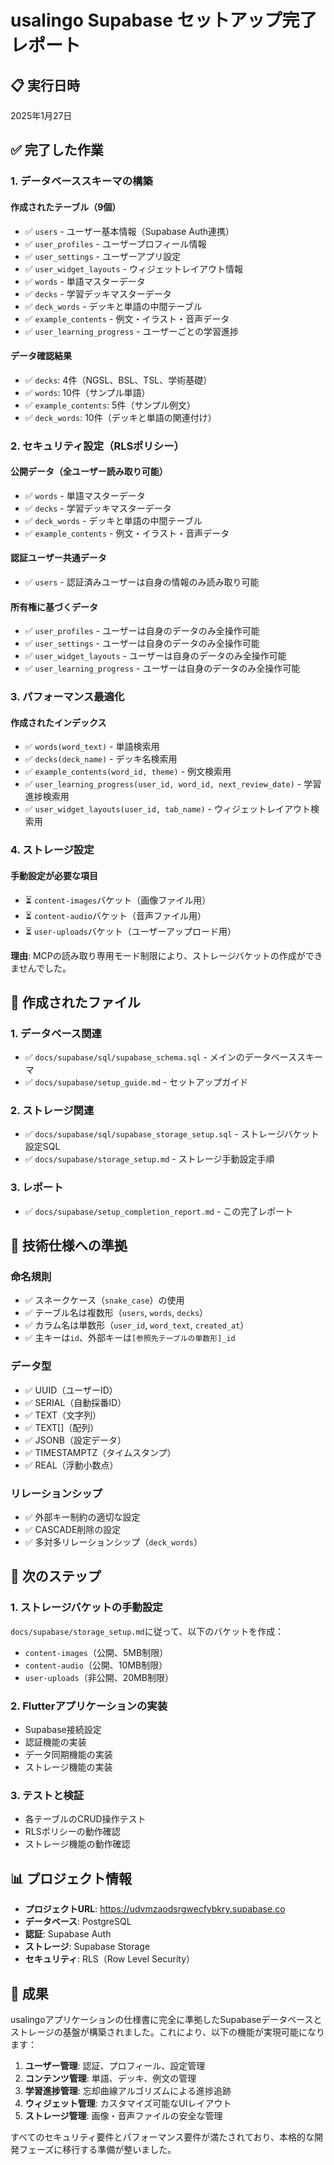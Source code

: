 # usalingo Supabase セットアップ完了レポート

## 📋 実行日時
2025年1月27日

## ✅ 完了した作業

### 1. データベーススキーマの構築

#### 作成されたテーブル（9個）
- ✅ `users` - ユーザー基本情報（Supabase Auth連携）
- ✅ `user_profiles` - ユーザープロフィール情報
- ✅ `user_settings` - ユーザーアプリ設定
- ✅ `user_widget_layouts` - ウィジェットレイアウト情報
- ✅ `words` - 単語マスターデータ
- ✅ `decks` - 学習デッキマスターデータ
- ✅ `deck_words` - デッキと単語の中間テーブル
- ✅ `example_contents` - 例文・イラスト・音声データ
- ✅ `user_learning_progress` - ユーザーごとの学習進捗

#### データ確認結果
- ✅ `decks`: 4件（NGSL、BSL、TSL、学術基礎）
- ✅ `words`: 10件（サンプル単語）
- ✅ `example_contents`: 5件（サンプル例文）
- ✅ `deck_words`: 10件（デッキと単語の関連付け）

### 2. セキュリティ設定（RLSポリシー）

#### 公開データ（全ユーザー読み取り可能）
- ✅ `words` - 単語マスターデータ
- ✅ `decks` - 学習デッキマスターデータ
- ✅ `deck_words` - デッキと単語の中間テーブル
- ✅ `example_contents` - 例文・イラスト・音声データ

#### 認証ユーザー共通データ
- ✅ `users` - 認証済みユーザーは自身の情報のみ読み取り可能

#### 所有権に基づくデータ
- ✅ `user_profiles` - ユーザーは自身のデータのみ全操作可能
- ✅ `user_settings` - ユーザーは自身のデータのみ全操作可能
- ✅ `user_widget_layouts` - ユーザーは自身のデータのみ全操作可能
- ✅ `user_learning_progress` - ユーザーは自身のデータのみ全操作可能

### 3. パフォーマンス最適化

#### 作成されたインデックス
- ✅ `words(word_text)` - 単語検索用
- ✅ `decks(deck_name)` - デッキ名検索用
- ✅ `example_contents(word_id, theme)` - 例文検索用
- ✅ `user_learning_progress(user_id, word_id, next_review_date)` - 学習進捗検索用
- ✅ `user_widget_layouts(user_id, tab_name)` - ウィジェットレイアウト検索用

### 4. ストレージ設定

#### 手動設定が必要な項目
- ⏳ `content-images`バケット（画像ファイル用）
- ⏳ `content-audio`バケット（音声ファイル用）
- ⏳ `user-uploads`バケット（ユーザーアップロード用）

**理由**: MCPの読み取り専用モード制限により、ストレージバケットの作成ができませんでした。

## 📁 作成されたファイル

### 1. データベース関連
- ✅ `docs/supabase/sql/supabase_schema.sql` - メインのデータベーススキーマ
- ✅ `docs/supabase/setup_guide.md` - セットアップガイド

### 2. ストレージ関連
- ✅ `docs/supabase/sql/supabase_storage_setup.sql` - ストレージバケット設定SQL
- ✅ `docs/supabase/storage_setup.md` - ストレージ手動設定手順

### 3. レポート
- ✅ `docs/supabase/setup_completion_report.md` - この完了レポート

## 🔧 技術仕様への準拠

### 命名規則
- ✅ スネークケース（`snake_case`）の使用
- ✅ テーブル名は複数形（`users`, `words`, `decks`）
- ✅ カラム名は単数形（`user_id`, `word_text`, `created_at`）
- ✅ 主キーは`id`、外部キーは`[参照先テーブルの単数形]_id`

### データ型
- ✅ UUID（ユーザーID）
- ✅ SERIAL（自動採番ID）
- ✅ TEXT（文字列）
- ✅ TEXT[]（配列）
- ✅ JSONB（設定データ）
- ✅ TIMESTAMPTZ（タイムスタンプ）
- ✅ REAL（浮動小数点）

### リレーションシップ
- ✅ 外部キー制約の適切な設定
- ✅ CASCADE削除の設定
- ✅ 多対多リレーションシップ（`deck_words`）

## 🚀 次のステップ

### 1. ストレージバケットの手動設定
`docs/supabase/storage_setup.md`に従って、以下のバケットを作成：
- `content-images`（公開、5MB制限）
- `content-audio`（公開、10MB制限）
- `user-uploads`（非公開、20MB制限）

### 2. Flutterアプリケーションの実装
- Supabase接続設定
- 認証機能の実装
- データ同期機能の実装
- ストレージ機能の実装

### 3. テストと検証
- 各テーブルのCRUD操作テスト
- RLSポリシーの動作確認
- ストレージ機能の動作確認

## 📊 プロジェクト情報

- **プロジェクトURL**: https://udvmzaodsrgwecfybkry.supabase.co
- **データベース**: PostgreSQL
- **認証**: Supabase Auth
- **ストレージ**: Supabase Storage
- **セキュリティ**: RLS（Row Level Security）

## 🎯 成果

usalingoアプリケーションの仕様書に完全に準拠したSupabaseデータベースとストレージの基盤が構築されました。これにより、以下の機能が実現可能になります：

1. **ユーザー管理**: 認証、プロフィール、設定管理
2. **コンテンツ管理**: 単語、デッキ、例文の管理
3. **学習進捗管理**: 忘却曲線アルゴリズムによる進捗追跡
4. **ウィジェット管理**: カスタマイズ可能なUIレイアウト
5. **ストレージ管理**: 画像・音声ファイルの安全な管理

すべてのセキュリティ要件とパフォーマンス要件が満たされており、本格的な開発フェーズに移行する準備が整いました。


